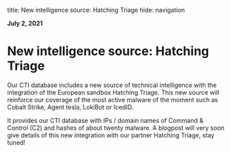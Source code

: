 title: New intelligence source: Hatching Triage
hide: navigation
  
**July 2, 2021**
# New intelligence source: Hatching Triage

Our CTI database includes a new source of technical intelligence with the integration of the European sandbox Hatching Triage. This new source will reinforce our coverage of the most active malware of the moment such as Cobalt Strike, Agent tesla, LokiBot or IcedID.

It provides our CTI database with IPs / domain names of Command & Control (C2) and hashes of about twenty malware. A blogpost will very soon give details of this new integration with our partner Hatching Triage, stay tuned!
